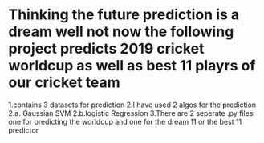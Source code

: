# Thinking the future prediction is a dream well not now the following project predicts 2019 cricket worldcup as well as best 11 playrs of our cricket team
1.contains 3 datasets for prediction
2.I have used 2 algos for the prediction 
  2.a. Gaussian SVM
  2.b.logistic Regression
3.There are 2 seperate .py files one for predicting the worldcup and one for the dream 11 or the best 11 predictor

